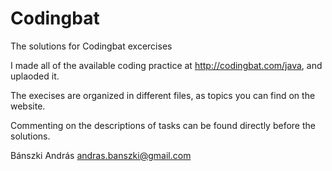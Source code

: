 # Codingbat
The solutions for Codingbat excercises

I made all of the available coding practice at http://codingbat.com/java, and uplaoded it.

The execises are organized in different files, as topics you can find on the website.

Commenting on the descriptions of tasks can be found directly before the solutions.


Bánszki András
andras.banszki@gmail.com
